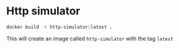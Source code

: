 # Http simulator

```sh
docker build -t http-simulator:latest .
```

This will create an image called `http-simulator` with the tag `latest`
